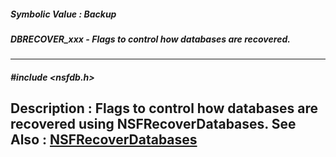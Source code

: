 ##### Symbolic Value : Backup
##### DBRECOVER_xxx - Flags to control how databases are recovered.
---
##### #include <nsfdb.h>
**Description :**
Flags to control how databases are recovered using NSFRecoverDatabases.
**See Also :**
[NSFRecoverDatabases](D:/md_files/NSFRecoverDatabases.md)
---
